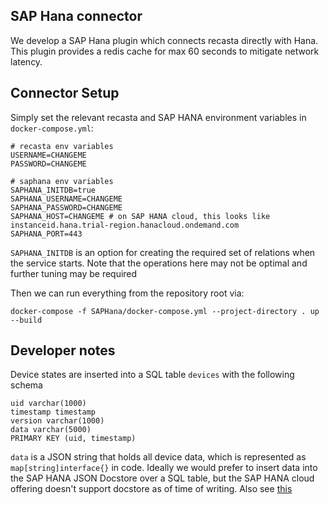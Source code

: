 ## SAP Hana connector
We develop a SAP Hana plugin which connects recasta directly with Hana. This plugin provides a redis cache for max 60 seconds to mitigate network latency.

## Connector Setup

Simply set the relevant recasta and SAP HANA environment variables in `docker-compose.yml`:

```
# recasta env variables
USERNAME=CHANGEME
PASSWORD=CHANGEME

# saphana env variables
SAPHANA_INITDB=true
SAPHANA_USERNAME=CHANGEME
SAPHANA_PASSWORD=CHANGEME
SAPHANA_HOST=CHANGEME # on SAP HANA cloud, this looks like instanceid.hana.trial-region.hanacloud.ondemand.com
SAPHANA_PORT=443
```

`SAPHANA_INITDB` is an option for creating the required set of relations when the service starts. Note that the operations here may not be optimal and further tuning may be required

Then we can run everything from the repository root via:

```
docker-compose -f SAPHana/docker-compose.yml --project-directory . up --build
```

## Developer notes

Device states are inserted into a SQL table `devices` with the following schema

```
uid varchar(1000)
timestamp timestamp
version varchar(1000)
data varchar(5000)
PRIMARY KEY (uid, timestamp)
```

`data` is a JSON string that holds all device data, which is represented as `map[string]interface{}` in code. Ideally we would prefer to insert data into the SAP HANA JSON Docstore over a SQL table, but the SAP HANA cloud offering doesn't support docstore as of time of writing. Also see [this](https://answers.sap.com/questions/13207475/)
